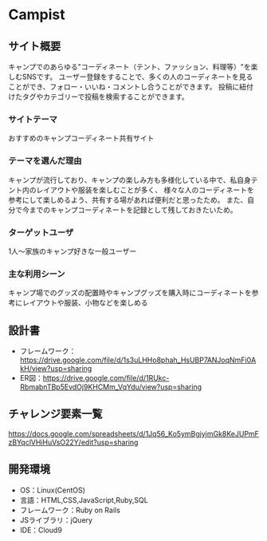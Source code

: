# Campist

## サイト概要
キャンプでのあらゆる"コーディネート（テント、ファッション、料理等）"を楽しむSNSです。
ユーザー登録をすることで、多くの人のコーディネートを見ることができ、フォロー・いいね・コメントし合うことができます。
投稿に紐付けたタグやカテゴリーで投稿を検索することができます。

### サイトテーマ
おすすめのキャンプコーディネート共有サイト

### テーマを選んだ理由
キャンプが流行しており、キャンプの楽しみ方も多様化している中で、私自身テント内のレイアウトや服装を楽しむことが多く、
様々な人のコーディネートを参考にして楽しめるよう、共有する場があれば便利だと思ったため。
また、自分で今までのキャンプコーディネートを記録として残しておきたいため。

### ターゲットユーザ
1人〜家族のキャンプ好きな一般ユーザー

### 主な利用シーン
キャンプ場でのグッズの配置時やキャンプグッズを購入時にコーディネートを参考にレイアウトや服装、小物などを楽しめる

## 設計書
- フレームワーク：https://drive.google.com/file/d/1s3uLHHo8phah_HsUBP7ANJoqNmFi0AkH/view?usp=sharing
- ER図：https://drive.google.com/file/d/1RUkc-RbmabnTBp5EvdOj9KHCMm_VqYdu/view?usp=sharing

## チャレンジ要素一覧
https://docs.google.com/spreadsheets/d/1Jq56_Ko5ymBgjyjmGk8KeJUPmFzBYqclVHiHuVsO22Y/edit?usp=sharing

## 開発環境
- OS：Linux(CentOS)
- 言語：HTML,CSS,JavaScript,Ruby,SQL
- フレームワーク：Ruby on Rails
- JSライブラリ：jQuery
- IDE：Cloud9

